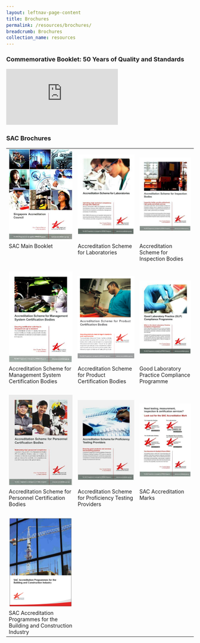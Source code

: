 ```yaml
---
layout: leftnav-page-content
title: Brochures
permalink: /resources/brochures/
breadcrumb: Brochures
collection_name: resources
---
```

### Commemorative Booklet: 50 Years of Quality and Standards
![[Commemorative Book 2016](/images/brochures/Comm%20Book%202016.png)](https://spring.enterprisesg.gov.sg/Resources/Documents/50_years_of_quality_and_standards/web/html5/index.html)

### SAC Brochures
<table id="brochures_table" border="0" cellpadding="20">
  <tbody>
    <tr>
      <td>
        <a href="/files/brochures/SAC%20Brochure%20(Main%20Booklet).pdf" target="_blank"><img src="/images/brochures/SAC-Brochure.jpg" alt="SAC Main Booklet"/></a>
      </td>
      <td>
        <a href="/files/brochures/SAC%20Brochure%20-%20Accreditation%20Scheme%20for%20Laboratories.pdf" target="_blank"><img src="/images/brochures/SAC-Brochures-LA.jpg" alt="Laboratories Scheme"/></a>
      </td>
      <td>
        <a href="/files/brochures/SAC%20Brochure%20-%20Accreditation%20Scheme%20for%20Inspection%20Bodies.pdf" target="_blank"><img src="/images/brochures/SAC-Brochures-IB.jpg" alt="Inspection Bodies Scheme"/></a>
      </td>
    </tr>
    <tr>
      <td valign="top">SAC Main Booklet</td>
      <td valign="top">Accreditation Scheme for Laboratories</td>
      <td valign="top">Accreditation Scheme for Inspection Bodies</td>
    </tr>
    <tr><td>&nbsp;</td></tr>
    <tr>
      <td>
        <a href="/files/brochures/SAC%20Brochure%20-%20Accreditation%20Scheme%20for%20Managament%20System%20Certification%20Bodies.pdf" target="_blank"><img src="/images/brochures/SAC-Brochures-MS.jpg" alt="MS Certification Bodies"/></a>
      </td>
      <td>
        <a href="/files/brochures/SAC%20Brochure%20-%20Accreditation%20Scheme%20for%20Product%20Certification%20Bodies.pdf" target="_blank"><img src="/images/brochures/SAC-Brochures-PC.PNG" alt="Product Certification Bodies"/></a>
      </td>
      <td>
        <a href="/files/brochures/SAC%20Brochure%20-%20Good%20Laboratory%20Practice%20Compliance%20Programme.pdf" target="_blank"><img src="/images/brochures/SAC-Brochures-GLP.jpg" alt="GLP Compliance"/></a>
      </td>
    </tr>
    <tr>
      <td valign="top">Accreditation Scheme for Management System Certification Bodies</td>
      <td valign="top">Accreditation Scheme for Product Certification Bodies</td>
      <td valign="top">Good Laboratory Practice Compliance Programme</td>
    </tr>
    <tr><td>&nbsp;</td></tr>
    <tr>
      <td>
        <a href="/files/brochures/SAC%20Brochure%20-%20Accreditation%20Scheme%20for%20Personnel%20Certification%20Bodies.pdf" target="_blank"><img src="/images/brochures/SAC-Brochures-PCB.jpg" alt="Personnel Certification Bodies"/></a>
      </td>
      <td>
        <a href="/files/brochures/SAC%20Brochure%20-%20Accreditation%20Scheme%20for%20Proficiency%20Testing%20Providers.pdf" target="_blank"><img src="/images/brochures/SAC-Brochures-PTP.jpg" alt="Proficiency Testing Providers"/></a>
      </td>
      <td>
        <a href="/files/brochures/SAC%20Brochure%20-%20SAC%20Accreditation%20Mark.pdf" target="_blank"><img src="/images/brochures/SAC-Brochures-SAC%20Accreditation%20Marks.jpg" alt="SAC Accreditation Marks"/></a>
      </td>
    </tr>
    <tr>
      <td valign="top">Accreditation Scheme for Personnel Certification Bodies</td>
      <td valign="top">Accreditation Scheme for Proficiency Testing Providers</td>
      <td valign="top">SAC Accreditation Marks</td>
    </tr>
    <tr><td>&nbsp;</td></tr>
    <tr>
      <td>
        <a href="/files/brochures/SAC%20Accreditation%20Programmes%20for%20the%20Building%20and%20Construction%20Industry.pdf" target="_blank"><img src="/images/brochures/SAC-Brochures-Building_Construction.PNG" alt="SAC-Brochures-Building_Construction"/></a>
      </td>
      <td></td>
      <td></td>
    </tr>
    <tr>
      <td valign="top">SAC Accreditation Programmes for the Building and Construction Industry</td>
      <td valign="top"></td>
      <td valign="top"></td>
    </tr>
  </tbody>
 </table>
